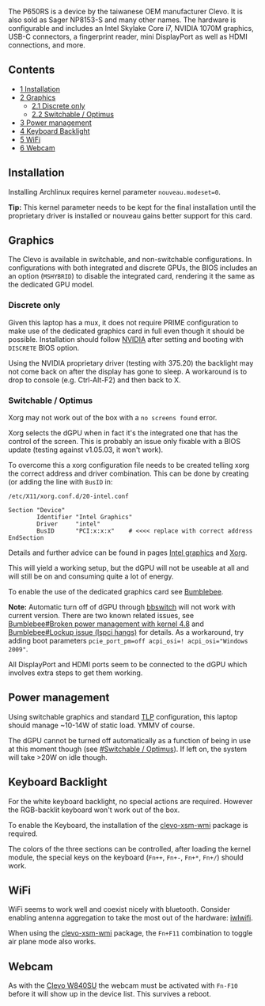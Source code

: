 The P650RS is a device by the taiwanese OEM manufacturer Clevo. It is also sold as Sager NP8153-S and many other names. The hardware is configurable and includes an Intel Skylake Core i7, NVIDIA 1070M graphics, USB-C connectors, a fingerprint reader, mini DisplayPort as well as HDMI connections, and more.

## Contents

*   [1 Installation](#Installation)
*   [2 Graphics](#Graphics)
    *   [2.1 Discrete only](#Discrete_only)
    *   [2.2 Switchable / Optimus](#Switchable_.2F_Optimus)
*   [3 Power management](#Power_management)
*   [4 Keyboard Backlight](#Keyboard_Backlight)
*   [5 WiFi](#WiFi)
*   [6 Webcam](#Webcam)

## Installation

Installing Archlinux requires kernel parameter `nouveau.modeset=0`.

**Tip:** This kernel parameter needs to be kept for the final installation until the proprietary driver is installed or nouveau gains better support for this card.

## Graphics

The Clevo is available in switchable, and non-switchable configurations. In configurations with both integrated and discrete GPUs, the BIOS includes an an option (`MSHYBRID`) to disable the integrated card, rendering it the same as the dedicated GPU model.

### Discrete only

Given this laptop has a mux, it does not require PRIME configuration to make use of the dedicated graphics card in full even though it should be possible. Installation should follow [NVIDIA](/index.php/NVIDIA "NVIDIA") after setting and booting with `DISCRETE` BIOS option.

Using the NVIDIA proprietary driver (testing with 375.20) the backlight may not come back on after the display has gone to sleep. A workaround is to drop to console (e.g. Ctrl-Alt-F2) and then back to X.

### Switchable / Optimus

Xorg may not work out of the box with a `no screens found` error.

Xorg selects the dGPU when in fact it's the integrated one that has the control of the screen. This is probably an issue only fixable with a BIOS update (testing against v1.05.03, it won't work).

To overcome this a xorg configuration file needs to be created telling xorg the correct address and driver combination. This can be done by creating (or adding the line with `BusID` in:

 `/etc/X11/xorg.conf.d/20-intel.conf` 
```
Section "Device"
        Identifier "Intel Graphics"
        Driver     "intel"
        BusID      "PCI:x:x:x"    # <<<< replace with correct address
EndSection

```

Details and further advice can be found in pages [Intel graphics](/index.php/Intel_graphics "Intel graphics") and [Xorg](/index.php/Xorg "Xorg").

This will yield a working setup, but the dGPU will not be useable at all and will still be on and consuming quite a lot of energy.

To enable the use of the dedicated graphics card see [Bumblebee](/index.php/Bumblebee "Bumblebee").

**Note:** Automatic turn off of dGPU through [bbswitch](https://www.archlinux.org/packages/?name=bbswitch) will not work with current version. There are two known related issues, see [Bumblebee#Broken power management with kernel 4.8](/index.php/Bumblebee#Broken_power_management_with_kernel_4.8 "Bumblebee") and [Bumblebee#Lockup issue (lspci hangs)](/index.php/Bumblebee#Lockup_issue_.28lspci_hangs.29 "Bumblebee") for details. As a workaround, try adding boot parameters `pcie_port_pm=off acpi_osi=! acpi_osi="Windows 2009"`.

All DisplayPort and HDMI ports seem to be connected to the dGPU which involves extra steps to get them working.

## Power management

Using switchable graphics and standard [TLP](/index.php/TLP "TLP") configuration, this laptop should manage ~10-14W of static load. YMMV of course.

The dGPU cannot be turned off automatically as a function of being in use at this moment though (see [#Switchable / Optimus](#Switchable_.2F_Optimus)). If left on, the system will take >20W on idle though.

## Keyboard Backlight

For the white keyboard backlight, no special actions are required. However the RGB-backlit keyboard won't work out of the box.

To enable the Keyboard, the installation of the [clevo-xsm-wmi](https://aur.archlinux.org/packages/clevo-xsm-wmi/) package is required.

The colors of the three sections can be controlled, after loading the kernel module, the special keys on the keyboard (`Fn++`, `Fn+-`, `Fn+*`, `Fn+/`) should work.

## WiFi

WiFi seems to work well and coexist nicely with bluetooth. Consider enabling antenna aggregation to take the most out of the hardware: [iwlwifi](/index.php/Wireless_network_configuration#iwlwifi "Wireless network configuration").

When using the [clevo-xsm-wmi](https://aur.archlinux.org/packages/clevo-xsm-wmi/) package, the `Fn+F11` combination to toggle air plane mode also works.

## Webcam

As with the [Clevo W840SU](/index.php/Clevo_W840SU "Clevo W840SU") the webcam must be activated with `Fn-F10` before it will show up in the device list. This survives a reboot.